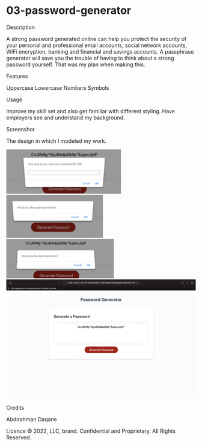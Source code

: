 # 03-password-generator
Description

A strong password generated online can help you protect the security of your personal and professional email accounts, social network accounts, WiFi encryption, banking and financial and savings accounts. A passphrase generator will save you the trouble of having to think about a strong password yourself. That was my plan when making this.
​​

Features

Uppercase
Lowercase
Numbers
Symbols




Usage

Improve my skill set and also get familiar with different styling. Have employers see and understand my background.

Screenshot

The design in which I modeled my work.

![-Screenshot-](./Develop/images/IMG-4467.jpg)
![-Screenshot-](./Develop/images/IMG-4468.jpg)
![-Screenshot-](./Develop/images/IMG-4469.jpg)
![-Screenshot-](./Develop/images/Screen%20Shot%202022-09-16%20at%204.44.43%20PM.png)



Credits

Abdirahman Daqane

Licence
© 2022, LLC, brand. Confidential and Proprietary. All Rights Reserved.


